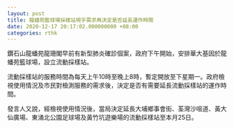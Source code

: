 ```yaml
---
layout: post
title: 龍蟠苑籃球場採樣站視乎需求再決定是否延長運作時間
date: 2020-12-17 20:17:02.000000000 +08:00
categories: rthk
---
```


鑽石山龍蟠苑龍珊閣早前有新型肺炎確診個案，政府下午開始，安排華大基因於龍蟠苑籃球場，設立流動採樣站。

流動採樣站的服務時間為每天上午10時至晚上8時，暫定開放至下星期一。政府檢視使用情況及市民對檢測服務的需求後，決定是否有需要延長流動採樣站的運作時間。
 
發言人又說，經檢視使用情況後，當局決定延長大埔鄉事會街、荃灣沙咀道、黃大仙廣場、東涌北公園足球場及黃竹坑遊樂場的流動採樣站至本月25日。

　　
